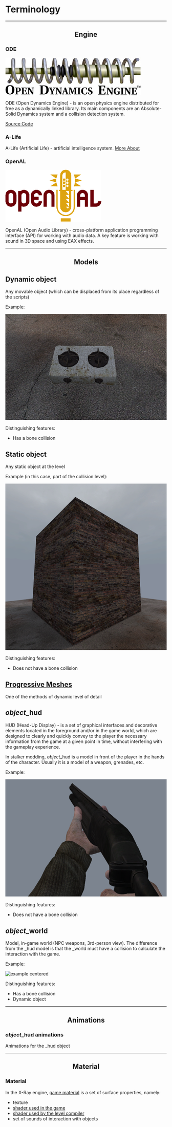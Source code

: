 # Terminology

___

## <center>Engine</center>

### ODE

![example centered](images/ode-logo.png)

ODE (Open Dynamics Engine) - is an open physics engine distributed for free as a dynamically linked library. Its main components are an Absolute-Solid Dynamics system and a collision detection system.

[Source Code](https://bitbucket.org/odedevs/ode/src/master/)

### A-Life

A-Life (Artificial Life) - artificial intelligence system. [More About](../ai/index.html)

### OpenAL

![example centered](images/openal-logo.png)

OpenAL (Open Audio Library) - cross-platform application programming interface (API) for working with audio data. A key feature is working with sound in 3D space and using EAX effects.

___

## <center>Models</center>

## Dynamic object

Any movable object (which can be displaced from its place regardless of the scripts)

Example:

![example centered](images/dynamic_object.png)

Distinguishing features:

- Has a bone collision

## Static object

Any static object at the level

Example (in this case, part of the collision level):

![example centered](images/static_object.png)

Distinguishing features:

- Does not have a bone collision

## [Progressive Meshes](https://en.wikipedia.org/wiki/Progressive_meshes)

One of the methods of dynamic level of detail

## *object*_hud

HUD (Head-Up Display) - is a set of graphical interfaces and decorative elements located in the foreground and/or in the game world, which are designed to clearly and quickly convey to the player the necessary information from the game at a given point in time, without interfering with the gameplay experience.

In stalker modding, *object*_hud is a model in front of the player in the hands of the character. Usually it is a model of a weapon, grenades, etc.

Example:

![example centered](images/hud_object.png)

Distinguishing features:

- Does not have a bone collision

## *object*_world

Model, in-game world (NPC weapons, 3rd-person view). The difference from the \_hud model is that the \_world must have a collision to calculate the interaction with the game.

Example:

![example centered](images/world_model.png)

Distinguishing features:

- Has a bone collision
- Dynamic object

___

## <center>Animations</center>

### *object*_hud animations

Animations for the _hud object

___

## <center>Material</center>

### Material

In the X-Ray engine, [game material](../shaders/shaders-list/materials-list.md) is a set of surface properties, namely:

- texture
- [shader used in the game](../shaders/shaders-list/shaders-list.md)
- [shader used by the level compiler](../shaders/shaders-list/compiler-shaders-list.md)
- set of sounds of interaction with objects
